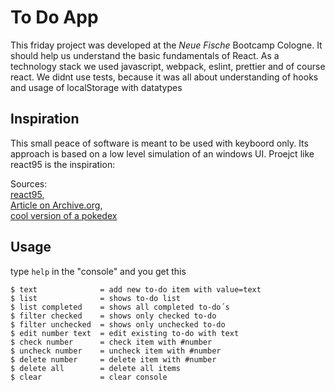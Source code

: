 # To Do App

This friday project was developed at the *Neue Fische* Bootcamp Cologne. It should help us understand the basic fundamentals of React. As a technology stack we used javascript, webpack, eslint, prettier and of course react. We didnt use tests, because it was all about understanding of hooks and usage of localStorage with datatypes

## Inspiration

<p>This small peace of software is meant to be used with keyboord only. Its approach is based on a low level simulation of an windows UI. Proejct like  react95 is the inspiration: </p>

Sources: <br />
[react95](https://github.com/React95/React95), <br />
[Article on Archive.org](https://archive.org/details/github.com-arturbien-React95_-_2019-04-17_09-42-58),<br />
[cool version of a pokedex](https://poke95.now.sh/)

## Usage

type `help` in the "console" and you get this

    $ text              = add new to-do item with value=text
    $ list              = shows to-do list
    $ list completed    = shows all completed to-do´s
    $ filter checked    = shows only checked to-do
    $ filter unchecked  = shows only unchecked to-do
    $ edit number text  = edit existing to-do with text
    $ check number      = check item with #number
    $ uncheck number    = uncheck item with #number
    $ delete number     = delete item with #number
    $ delete all        = delete all items
    $ clear             = clear console

